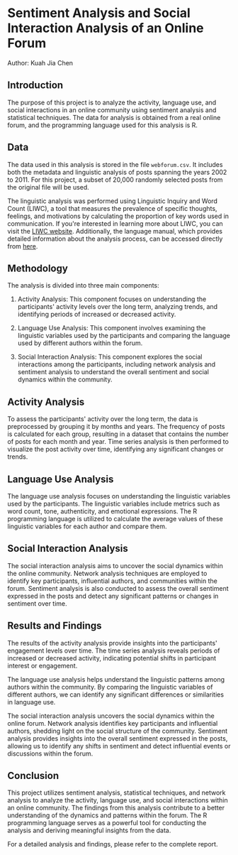 # Sentiment Analysis and Social Interaction Analysis of an Online Forum

Author: Kuah Jia Chen

## Introduction

The purpose of this project is to analyze the activity, language use, and social interactions in an online community using sentiment analysis and statistical techniques. The data for analysis is obtained from a real online forum, and the programming language used for this analysis is R.

## Data

The data used in this analysis is stored in the file `webforum.csv`. It includes both the metadata and linguistic analysis of posts spanning the years 2002 to 2011. For this project, a subset of 20,000 randomly selected posts from the original file will be used.

The linguistic analysis was performed using Linguistic Inquiry and Word Count (LIWC), a tool that measures the prevalence of specific thoughts, feelings, and motivations by calculating the proportion of key words used in communication. If you're interested in learning more about LIWC, you can visit the [LIWC website](http://liwc.wpengine.com/). Additionally, the language manual, which provides detailed information about the analysis process, can be accessed directly from [here](http://liwc.wpengine.com/wp-content/uploads/2015/11/LIWC2015_LanguageManual.pdf).


## Methodology

The analysis is divided into three main components:

1. Activity Analysis: This component focuses on understanding the participants' activity levels over the long term, analyzing trends, and identifying periods of increased or decreased activity.

2. Language Use Analysis: This component involves examining the linguistic variables used by the participants and comparing the language used by different authors within the forum.

3. Social Interaction Analysis: This component explores the social interactions among the participants, including network analysis and sentiment analysis to understand the overall sentiment and social dynamics within the community.

## Activity Analysis

To assess the participants' activity over the long term, the data is preprocessed by grouping it by months and years. The frequency of posts is calculated for each group, resulting in a dataset that contains the number of posts for each month and year. Time series analysis is then performed to visualize the post activity over time, identifying any significant changes or trends.

## Language Use Analysis

The language use analysis focuses on understanding the linguistic variables used by the participants. The linguistic variables include metrics such as word count, tone, authenticity, and emotional expressions. The R programming language is utilized to calculate the average values of these linguistic variables for each author and compare them.

## Social Interaction Analysis

The social interaction analysis aims to uncover the social dynamics within the online community. Network analysis techniques are employed to identify key participants, influential authors, and communities within the forum. Sentiment analysis is also conducted to assess the overall sentiment expressed in the posts and detect any significant patterns or changes in sentiment over time.

## Results and Findings

The results of the activity analysis provide insights into the participants' engagement levels over time. The time series analysis reveals periods of increased or decreased activity, indicating potential shifts in participant interest or engagement.

The language use analysis helps understand the linguistic patterns among authors within the community. By comparing the linguistic variables of different authors, we can identify any significant differences or similarities in language use.

The social interaction analysis uncovers the social dynamics within the online forum. Network analysis identifies key participants and influential authors, shedding light on the social structure of the community. Sentiment analysis provides insights into the overall sentiment expressed in the posts, allowing us to identify any shifts in sentiment and detect influential events or discussions within the forum.

## Conclusion

This project utilizes sentiment analysis, statistical techniques, and network analysis to analyze the activity, language use, and social interactions within an online community. The findings from this analysis contribute to a better understanding of the dynamics and patterns within the forum. The R programming language serves as a powerful tool for conducting the analysis and deriving meaningful insights from the data.

For a detailed analysis and findings, please refer to the complete report.